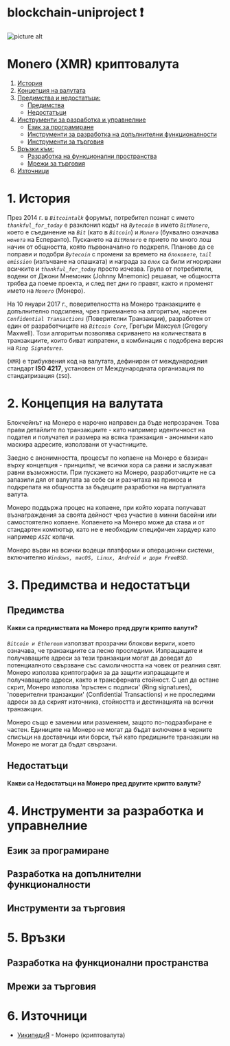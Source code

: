 # blockchain-uniproject :exclamation: #

![picture alt](https://upload.wikimedia.org/wikipedia/commons/2/2d/Monero-Logo.svg "Monero (XMR) криптовалута")

# Monero (XMR) криптовалута # 

1. [История](#1-история)
2. [Концепция на валутата](#2-концепция-на-валутата)
3. [Предимства и недостатъци:](#3-предимства-и-недостатъци)
   * [Предимства](#предимства)
   * [Недостатъци](#недостатъци)
4. [Инструменти за разработка и управнелние](#4-инструменти-за-разработка-и-управнелние)
   * [Език за програмиране](#език-за-програмиране)
   * [Инструменти за разработка на допълнителни функционалности](#разработка-на-допълнителни-функционалности)
   * [Инструменти за търговия](#инструменти-за-търговия)
5. [Връзки към:](#5-връзки)
   * [Разработка на функционални пространства](#разработка-на-функционални-пространства)
   * [Мрежи за търговия](#мрежи-за-търговия)
6. [Източници](#6-източници)

# 1. История #

През 2014 г. в *`Bitcointalk`* форумът, потребител познат с името *`thankful_for_today`* е разклонил кодът на *`Bytecoin`* в името *`BitMonero`*, което е съединение на *`Bit`* (като в *`Bitcoin`*) и *`Monero`* (буквално означава *`монета`* на Есперанто). Пускането на *`BitMonero`* е прието по много лош начин от общността, която първоначално го подкрепя. Планове да се поправи и подобри *`Bytecoin`* с промени за времето на *`блоковете`*, *`tail emission`* (излъчване на опашката) и награда за *`блок`* са били игнорирани всичките и *`thankful_for_today`* просто изчезва. Група от потребители, водени от Джони Мнемоник (Johnny Mnemonic) решават, че общността трябва да поеме проекта, и след пет дни го правят, както и променят името на *`Monero`* (Монеро).

На 10 януари 2017 г., поверителността на Монеро транзакциите е допълнително подсилена, чрез приемането на алгоритъм, наречен *`Confidential Transactions`* (Поверителни Транзакции), разработен от един от разработчиците на *`Bitcoin Core`*, Грегъри Максуел (Gregory Maxwell). Този алгоритъм позволява скриването на количествата в транзакциите, които биват изпратени, в комбинация с подобрена версия на *`Ring Signatures`*.

(`XMR`) е трибуквения код на валутата, дефиниран от международния стандарт **ISO 4217**, установен от Международната организация по стандатризация (`ISO`).

# 2. Концепция на валутата #

Блокчейнът на Монеро е нарочно направен да бъде непрозрачен. Това прави детайлите по транзакциите - като например идентичност на подател и получател и размера на всяка транзакция - анонимни като маскира адресите, използвани от участниците.

Заедно с анонимността, процесът по копаене на Монеро е базиран върху концепция - принципът, че всички хора са равни и заслужават равни възможности. При пускането на Монеро, разработчиците не са запазили дял от валутата за себе си и разчитаха на приноса и подкрепата на общността за бъдещите разработки на виртуалната валута.

Монеро поддържа процес на копаене, при който хората получават възнаграждения за своята дейност чрез участие в минни басейни или самостоятелно копаене. Копаенето на Монеро може да става и от стандартен компютър, като не е необходим специфичен хардуер като например *`ASIC`* копачи.

Монеро върви на всички водещи платформи и операционни системи, включително *`Windows, macOS, Linux, Android и дори FreeBSD`*.

# 3. Предимства и недостатъци #

## Предимства ##

#### Какви са предимствата на Монеро пред други крипто валути? ###

*`Bitcoin и Ethereum`* използват прозрачни блокови вериги, което означава, че транзакциите са лесно проследими. Изпращащите и получаващите адреси за тези транзакции могат да доведат до потенциалното свързване със самоличността на човек от реалния свят. Монеро използва криптография за да защити изпращащите и получаващите адреси, както и трансферната стойност. С цел да остане скрит, Монеро използва 'пръстен с подписи' (Ring signatures), 'поверителни транзакции' (Confidential Transactions) и не проследими адреси за да скрият източника, стойността и дестинацията на всички транзакции.

Монеро също е заменим или разменяем, защото по-подразбиране e частен. Единиците на Монеро не могат да бъдат включени в черните списъци на доставчици или борси, тъй като предишните транзакции на Монеро не могат да бъдат свързани.

## Недостатъци ##
#### Какви са Недостатъци на Монеро пред другите крипто валути? ###


# 4. Инструменти за разработка и управнелние #


## Език за програмиране ##


## Разработка на допълнителни функционалности ##


## Инструменти за търговия ##


# 5. Връзки #


## Разработка на функционални пространства ##


## Мрежи за търговия ##


# 6. Източници #

- [УикипедиЯ](https://bg.wikipedia.org/wiki/%D0%9C%D0%BE%D0%BD%D0%B5%D1%80%D0%BE_(%D0%BA%D1%80%D0%B8%D0%BF%D1%82%D0%BE%D0%B2%D0%B0%D0%BB%D1%83%D1%82%D0%B0)) - Монеро (криптовалута)
